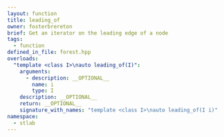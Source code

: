 ```yaml
---
layout: function
title: leading_of
owner: fosterbrereton
brief: Get an iterator on the leading edge of a node
tags:
  - function
defined_in_file: forest.hpp
overloads:
  "template <class I>\nauto leading_of(I)":
    arguments:
      - description: __OPTIONAL__
        name: i
        type: I
    description: __OPTIONAL__
    return: __OPTIONAL__
    signature_with_names: "template <class I>\nauto leading_of(I i)"
namespace:
  - stlab
---
```

